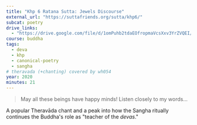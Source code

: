 ```yaml
---
title: "Khp 6 Ratana Sutta: Jewels Discourse"
external_url: "https://suttafriends.org/sutta/khp6/"
subcat: poetry
drive_links:
  - "https://drive.google.com/file/d/1omPuhb2tdaEOfropmaVcsXxv3YrZVQEI/view?usp=drivesdk"
course: buddha
tags:
  - deva
  - khp
  - canonical-poetry
  - sangha
# theravada (+chanting) covered by wh054
year: 2020
minutes: 21
---
```


> May all these beings have happy minds!
Listen closely to my words...

A popular Theravāda chant and a peak into how the Sangha ritually continues the Buddha's role as "teacher of the *devas*."
